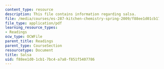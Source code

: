 ```yaml
---
content_type: resource
description: This file contains information regarding salsa.
file: /media/courses/es-287-kitchen-chemistry-spring-2009/f88ee1d01cb17bc4a7a8f851f5407786_MITES_287S09_read02.pdf
file_type: application/pdf
learning_resource_types:
- Readings
ocw_type: OCWFile
parent_title: Readings
parent_type: CourseSection
resourcetype: Document
title: Salsa
uid: f88ee1d0-1cb1-7bc4-a7a8-f851f5407786
---
```

